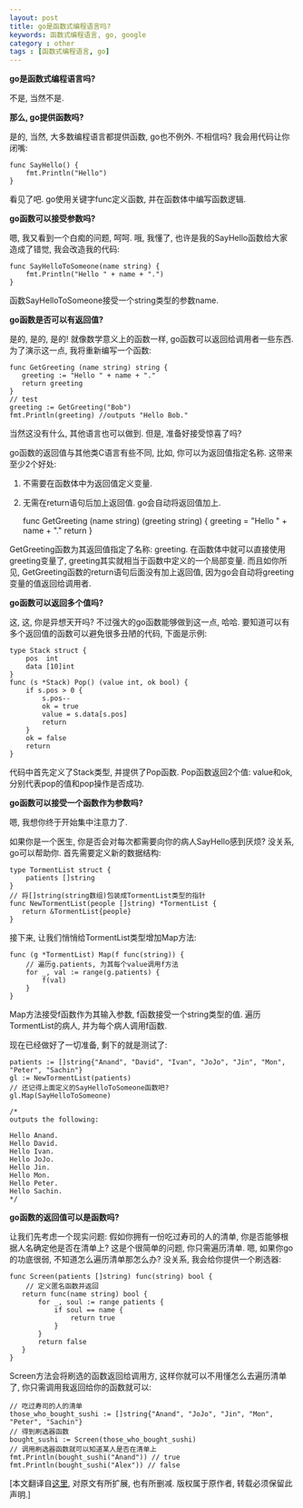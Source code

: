 ```yaml
---
layout: post
title: go是函数式编程语言吗?
keywords: 函数式编程语言, go, google
category : other
tags : [函数式编程语言, go]
---
```


**go是函数式编程语言吗?**

不是, 当然不是.

**那么, go提供函数吗?**

是的, 当然, 大多数编程语言都提供函数, go也不例外. 不相信吗? 我会用代码让你闭嘴:

    func SayHello() {
        fmt.Println("Hello")
    }

看见了吧. go使用关键字func定义函数, 并在函数体中编写函数逻辑. 


**go函数可以接受参数吗?**

嗯, 我又看到一个白痴的问题, 呵呵. 哦, 我懂了, 也许是我的SayHello函数给大家造成了错觉, 我会改造我的代码:

    func SayHelloToSomeone(name string) {
        fmt.Println("Hello " + name + ".")
    } 

函数SayHelloToSomeone接受一个string类型的参数name.


**go函数是否可以有返回值?**

是的, 是的, 是的! 就像数学意义上的函数一样, go函数可以返回给调用者一些东西. 为了演示这一点, 我将重新编写一个函数:

    func GetGreeting (name string) string {
       greeting := "Hello " + name + "."
       return greeting
    }
    // test
    greeting := GetGreeting("Bob")
    fmt.Println(greeting) //outputs "Hello Bob." 

当然这没有什么, 其他语言也可以做到. 但是, 准备好接受惊喜了吗? 

go函数的返回值与其他类C语言有些不同, 比如, 你可以为返回值指定名称. 这带来至少2个好处:

1. 不需要在函数体中为返回值定义变量.
2. 无需在return语句后加上返回值. go会自动将返回值加上.

    func GetGreeting (name string) (greeting string) {
       greeting = "Hello " + name + "."
       return
} 

GetGreeting函数为其返回值指定了名称: greeting. 在函数体中就可以直接使用greeting变量了, greeting其实就相当于函数中定义的一个局部变量. 
而且如你所见, GetGreeting函数的return语句后面没有加上返回值, 因为go会自动将greeting变量的值返回给调用者.

**go函数可以返回多个值吗?**

这, 这, 你是异想天开吗? 不过强大的go函数能够做到这一点, 哈哈. 要知道可以有多个返回值的函数可以避免很多丑陋的代码, 下面是示例:

    type Stack struct {
        pos  int
        data [10]int
    }
    func (s *Stack) Pop() (value int, ok bool) {
        if s.pos > 0 {
            s.pos--
            ok = true
            value = s.data[s.pos]
            return
        }
        ok = false
        return
    } 

代码中首先定义了Stack类型, 并提供了Pop函数. Pop函数返回2个值: value和ok, 分别代表pop的值和pop操作是否成功.

**go函数可以接受一个函数作为参数吗?**

嗯, 我想你终于开始集中注意力了. 

如果你是一个医生, 你是否会对每次都需要向你的病人SayHello感到厌烦? 没关系, go可以帮助你. 首先需要定义新的数据结构:

    type TormentList struct {
        patients []string
    }
    // 将[]string(string数组)包装成TormentList类型的指针
    func NewTormentList(people []string) *TormentList {
       return &TormentList{people}
    }

接下来, 让我们悄悄给TormentList类型增加Map方法:

    func (g *TormentList) Map(f func(string)) {
        // 遍历g.patients, 为其每个value调用f方法
        for _, val := range(g.patients) {
            f(val)
        }
    } 

Map方法接受f函数作为其输入参数, f函数接受一个string类型的值. 遍历TormentList的病人, 并为每个病人调用f函数.

现在已经做好了一切准备, 剩下的就是测试了:

    patients := []string{"Anand", "David", "Ivan", "JoJo", "Jin", "Mon", "Peter", "Sachin"}
    gl := NewTormentList(patients)
    // 还记得上面定义的SayHelloToSomeone函数吧?
    gl.Map(SayHelloToSomeone)

    /*
    outputs the following:

    Hello Anand.
    Hello David.
    Hello Ivan.
    Hello JoJo.
    Hello Jin.
    Hello Mon.
    Hello Peter.
    Hello Sachin.
    */
 
**go函数的返回值可以是函数吗?**

让我们先考虑一个现实问题: 假如你拥有一份吃过寿司的人的清单, 你是否能够根据人名确定他是否在清单上? 这是个很简单的问题, 你只需遍历清单. 
嗯, 如果你go的功底很弱, 不知道怎么遍历清单那怎么办? 没关系, 我会给你提供一个刷选器:

    func Screen(patients []string) func(string) bool {
        // 定义匿名函数并返回
       return func(name string) bool {
           for _, soul := range patients {
               if soul == name {
                   return true
               }
           }
           return false
       }
    } 

Screen方法会将刷选的函数返回给调用方, 这样你就可以不用懂怎么去遍历清单了, 你只需调用我返回给你的函数就可以:

    // 吃过寿司的人的清单
    those_who_bought_sushi := []string{"Anand", "JoJo", "Jin", "Mon", "Peter", "Sachin"}
    // 得到刷选器函数
    bought_sushi := Screen(those_who_bought_sushi)
    // 调用刷选器函数就可以知道某人是否在清单上
    fmt.Println(bought_sushi("Anand")) // true
    fmt.Println(bought_sushi("Alex")) // false
 
[本文翻译自[这里][1], 对原文有所扩展, 也有所删减. 版权属于原作者, 转载必须保留此声明.]

[1]: http://www.mprescient.com/journal/2011/2/8/screwtape-letter-32-is-go-a-functional-programming-language.html
